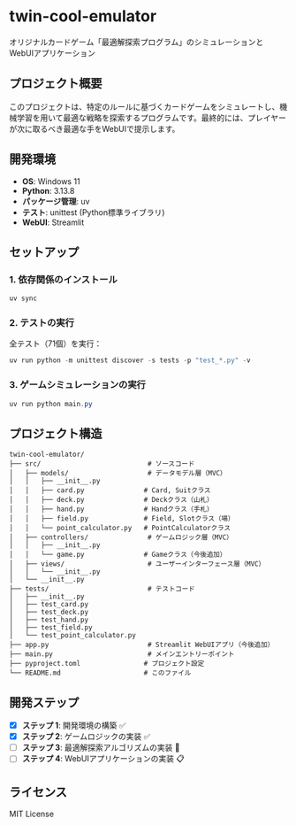 # twin-cool-emulator

オリジナルカードゲーム「最適解探索プログラム」のシミュレーションとWebUIアプリケーション

## プロジェクト概要

このプロジェクトは、特定のルールに基づくカードゲームをシミュレートし、機械学習を用いて最適な戦略を探索するプログラムです。最終的には、プレイヤーが次に取るべき最適な手をWebUIで提示します。

## 開発環境

- **OS**: Windows 11
- **Python**: 3.13.8
- **パッケージ管理**: uv
- **テスト**: unittest (Python標準ライブラリ)
- **WebUI**: Streamlit

## セットアップ

### 1. 依存関係のインストール

```powershell
uv sync
```

### 2. テストの実行

全テスト（71個）を実行：

```powershell
uv run python -m unittest discover -s tests -p "test_*.py" -v
```

### 3. ゲームシミュレーションの実行

```powershell
uv run python main.py
```

## プロジェクト構造

```
twin-cool-emulator/
├── src/                           # ソースコード
│   ├── models/                    # データモデル層（MVC）
│   │   ├── __init__.py
│   │   ├── card.py               # Card, Suitクラス
│   │   ├── deck.py               # Deckクラス（山札）
│   │   ├── hand.py               # Handクラス（手札）
│   │   ├── field.py              # Field, Slotクラス（場）
│   │   └── point_calculator.py   # PointCalculatorクラス
│   ├── controllers/               # ゲームロジック層（MVC）
│   │   ├── __init__.py
│   │   └── game.py               # Gameクラス（今後追加）
│   ├── views/                     # ユーザーインターフェース層（MVC）
│   │   └── __init__.py
│   └── __init__.py
├── tests/                         # テストコード
│   ├── __init__.py
│   ├── test_card.py
│   ├── test_deck.py
│   ├── test_hand.py
│   ├── test_field.py
│   └── test_point_calculator.py
├── app.py                         # Streamlit WebUIアプリ（今後追加）
├── main.py                        # メインエントリーポイント
├── pyproject.toml                # プロジェクト設定
└── README.md                     # このファイル
```

## 開発ステップ

- [x] **ステップ 1**: 開発環境の構築 ✅
- [x] **ステップ 2**: ゲームロジックの実装 ✅
- [ ] **ステップ 3**: 最適解探索アルゴリズムの実装 🚧
- [ ] **ステップ 4**: WebUIアプリケーションの実装 📋

## ライセンス

MIT License
